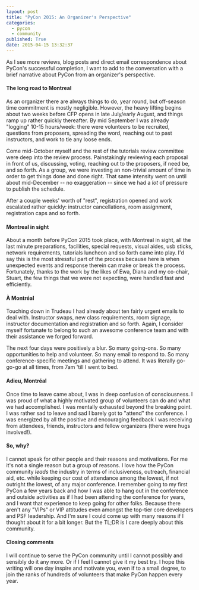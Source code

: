 ```yaml
---
layout: post
title: "PyCon 2015: An Organizer's Perspective"
categories:
  - pycon
  - community
published: True
date: 2015-04-15 13:32:37
---
```

As I see more reviews, blog posts and direct email correspondence about PyCon's successful completion, I want to add to the conversation with a brief narrative about PyCon from an organizer's perspective.

<!-- more -->

#### The long road to Montreal
As an organizer there are always things to do, year round, but off-season time commitment is mostly negligible. However, the heavy lifting begins about two weeks before CFP opens in late July/early August, and things ramp up rather quickly thereafter. By mid September I was already "logging" 10-15 hours/week: there were volunteers to be recruited, questions from proposers, spreading the word, reaching out to past instructors, and work to tie any loose ends.

Come mid-October myself and the rest of the tutorials review committee were deep into the review process. Painstakingly reviewing each proposal in front of us, discussing, voting, reaching out to the proposers, if need be, and so forth. As a group, we were investing an non-trivial amount of time in order to get things done and done right. That same intensity went on until about mid-December -- no exaggeration -- since we had a _lot_ of pressure to publish the schedule.

After a couple weeks' worth of "rest", registration opened and work escalated rather quickly: instructor cancellations, room assignment, registration caps and so forth.

#### Montreal in sight
About a month before PyCon 2015 took place, with Montreal in sight, all the last minute preparations, facilities, special requests, visual aides, usb sticks, network requirements, tutorials luncheon and so forth came into play. I'd say this is the most stressful part of the process because here is when unexpected events and response therein can make or break the process. Fortunately, thanks to the work by the likes of Ewa, Diana and my co-chair, Stuart, the few things that we were not expecting, were handled fast and efficiently.

#### À Montréal
Touching down in Trudeau I had already about ten fairly urgent emails to deal with. Instructor swaps, new class requirements, room signage, instructor documentation and registration and so forth. Again, I consider myself fortunate to belong to such an awesome conference team and with their assistance we forged forward.

The next four days were positively a blur. So many going-ons. So many opportunities to help and volunteer. So many email to respond to. So many conference-specific meetings and gathering to attend. It was literally go-go-go at all times, from 7am 'till I went to bed.

#### Adieu, Montréal
Once time to leave came about, I was in deep confusion of consciousness. I was proud of what a highly motivated group of volunteers can do and what we had accomplished. I was mentally exhausted beyond the breaking point. I was rather sad to leave and sad I barely got to "attend" the conference. I was energized by all the positive and encouraging feedback I was receiving from attendees, friends, instructors and fellow organizers (there were hugs involved!).

#### So, why?
I cannot speak for other people and their reasons and motivations. For me it's not a single reason but a group of reasons. I love how the PyCon community _leads_ the industry in terms of inclusiveness, outreach, financial aid, etc. while keeping our cost of attendance among the lowest, if not outright the lowest, of any major conference. I remember going to my first PyCon a few years back and how I was able to hang out in the conference and outside activities as if I had been attending the conference for years, and I want that experience to keep going for other folks. Because there aren't any "VIPs" or VIP attitudes even amongst the top-tier core developers and PSF leadership. And I'm sure I could come up with many reasons if I thought about it for a bit longer. But the TL;DR is I care deeply about this community.

#### Closing comments
I will continue to serve the PyCon community until I cannot possibly and sensibly do it any more. Or if I feel I cannot give it my best try. I hope this writing will one day inspire and motivate you, even if to a small degree, to join the ranks of hundreds of volunteers that make PyCon happen every year.
